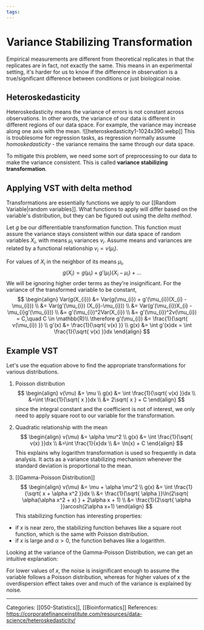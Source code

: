 ```yaml
---
tags:
---
```

# Variance Stabilizing Transformation
Empirical measurements are different from theoretical replicates in that the replicates are in fact, not exactly the same. This means in an experimental setting, it's harder for us to know if the difference in observation is a true/significant difference between conditions or just biological noise. 

## Heteroskedasticity
Heteroskedasticity means the variance of errors is not constant across observations. In other words, the variance of our data is different in different regions of our data space. For example, the variance may increase along one axis with the mean.
![[heteroskedasticity1-1024x390.webp]]
This is troublesome for regression tasks, as regression normally assume _homoskedasticity_ - the variance remains the same through our data space.

To mitigate this problem, we need some sort of preprocessing to our data to make the variance consistent. This is called **variance stabilizing transformation**.

## Applying VST with delta method
Transformations are essentially functions we apply to our [[Random Variable|random variables]]. What functions to apply will differ based on the variable's distribution, but they can be figured out using the _delta method_.

Let $g$ be our differentiable transformation function. This function must assure the variance stays consistent within our data space of random variables $X_{i}$, with means $\mu_{i}$ variances $v_{i}$. Assume means and variances are related by a functional relationship $v_{i} = v(\mu _{i})$.

For values of $X_i$ in the neighbor of its means $\mu_{i}$,
$$
g(X_{i}) = g(\mu_{i}) + g'(\mu_{i})(X_{i} - \mu_{i}) + \dots
$$
We will be ignoring higher order terms as they're insignificant. For the variance of the transformed variable to be constant,
$$
\begin{align}
Var(g(X_{i})) &= Var(g(\mu_{i}) + g'(\mu_{i})(X_{i} - \mu_{i})) \\
&= Var(g'(\mu_{i}) (X_{i}-\mu_{i})) \\
&= Var(g'(\mu_{i})X_{i} - \mu_{i}g'(\mu_{i})) \\
&= g'(\mu_{i})^2Var(X_{i}) \\
&= g'(\mu_{i})^2v(\mu_{i}) = C,\quad C \in \mathbb{R}\\
\therefore g'(\mu_{i}) &= \frac{1}{\sqrt{ v(\mu_{i}) }} \\
g'(x) &= \frac{1}{\sqrt{ v(x) }} \\
g(x) &= \int g'(x)dx = \int \frac{1}{\sqrt{ v(x) }}dx
\end{align}
$$

## Example VST
Let's use the equation above to find the appropriate transformations for various distributions.
1) Poisson distribution
$$
\begin{align}
v(\mu) &= \mu \\
g(x) &= \int \frac{1}{\sqrt{ v(x) }}dx \\
&=\int \frac{1}{\sqrt{ x }}dx \\
&= 2\sqrt{ x } + C
\end{align}
$$
since the integral constant and the coefficient is not of interest, we only need to apply square root to our variable for the transformation.

2) Quadratic relationship with the mean
$$
\begin{align}
v(\mu) &= \alpha \mu^2 \\
g(x) &= \int \frac{1}{\sqrt{ v(x) }}dx \\
&=\int \frac{1}{x}dx \\
&= \ln(x) + C
\end{align}
$$
This explains why logarithm transformation is used so frequently in data analysis. It acts as a variance stabilizing mechanism whenever the standard deviation is proportional to the mean.

3) [[Gamma-Poisson Distribution]]
$$
\begin{align}
v(\mu) &= \mu + \alpha \mu^2 \\
g(x) &= \int \frac{1}{\sqrt{ x + \alpha x^2 }}dx \\
&= \frac{1}{\sqrt{ \alpha }}\ln(2\sqrt{ \alpha(\alpha x^2 + x) } + 2\alpha x + 1) \\
&= \frac{1}{2\sqrt{ \alpha }}arcosh(2\alpha x+1)
\end{align}
$$
This stabilizing function has interesting properties:
* if $x$ is near zero, the stabilizing function behaves like a square root function, which is the same with Poisson distribution.
* if $x$ is large and $\alpha > 0$, the function behaves like a logarithm.

Looking at the variance of the Gamma-Poisson Distribution, we can get an intuitive explanation:

For lower values of $x$, the noise is insignificant enough to assume the variable follows a Poisson distribution, whereas for higher values of x the overdispersion effect takes over and much of the variance is explained by noise.


---
Categories: [[050-Statistics]], [[Bioinformatics]]
References:
https://corporatefinanceinstitute.com/resources/data-science/heteroskedasticity/
